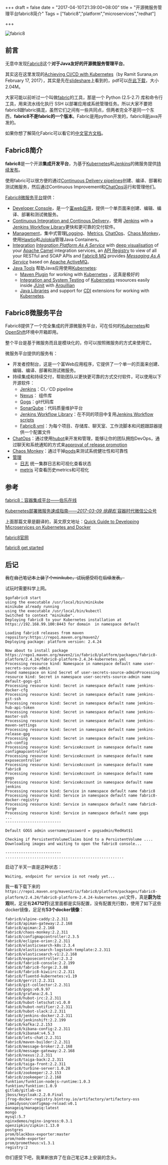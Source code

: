 +++
draft = false
date = "2017-04-10T21:39:00+08:00"
title = "开源微服务管理平台fabric8简介"
Tags = ["fabric8","platform","microservices","redhat"]

+++

![fabric8](https://fabric8.io/images/fabric8_logo.svg)

## 前言

无意中发现[Fabric8](https://github.com/fabric8io/fabric8)这个**对于Java友好的开源微服务管理平台**。

其实这在这里发现的[Achieving CI/CD with Kubernetes](http://blog.sonatype.com/achieving-ci/cd-with-kubernetes)（by Ramit Surana,on February 17, 2017），其实是先在[slideshare](https://www.slideshare.net/ramitsurana/achieving-cicd-with-kubernetes)上看到的，pdf可以[在此下载](http://olz1di9xf.bkt.clouddn.com/achiveving-ci-cd-with-kubernetes-ramit-surana.pdf)，大小2.04M。

大家可能以前听过一个叫做[fabric](https://github.com/fabric/fabric/)的工具，那是一个 Python (2.5-2.7) 库和命令行工具，用来流水线化执行 SSH 以部署应用或系统管理任务。所以大家不要把fabric8跟fabric搞混，虽然它们之间有一些共同点，但两者完全不是同一个东西，**fabric8不是fabric的一个版本**。Fabric是用python开发的，fabric8是java开发的。

如果你想了解简化Fabric可以看它的[中文官方文档](http://fabric-docs-cn.readthedocs.io/zh_CN/latest/tutorial.html)。

## Fabric8简介

**fabric8**是一个开源**集成开发平台**，为基于[Kubernetes](http://kubernetes.io/)和[Jenkins](https://jenkins.io/)的微服务提供[持续发布](http://fabric8.io/guide/cdelivery.html)。

使用fabric可以很方便的通过[Continuous Delivery pipelines](http://fabric8.io/guide/cdelivery.html)创建、编译、部署和测试微服务，然后通过Continuous Improvement和[ChatOps](http://fabric8.io/guide/chat.html)运行和管理他们。

[Fabric8微服务平台](http://fabric8.io/guide/fabric8DevOps.html)提供：

- [Developer Console](http://fabric8.io/guide/console.html)，是一个[富web应用](http://www.infoq.com/cn/news/2014/11/seven-principles-rich-web-app)，提供一个单页面来创建、编辑、编译、部署和测试微服务。
- [Continuous Integration and Continous Delivery](http://fabric8.io/guide/cdelivery.html)，使用 [Jenkins](https://jenkins.io/) with a [Jenkins Workflow Library](http://fabric8.io/guide/jenkinsWorkflowLibrary.html)更快和更可靠的交付软件。
- [Management](http://fabric8.io/guide/management.html)，集中式管理[Logging](http://fabric8.io/guide/logging.html)、[Metrics](http://fabric8.io/guide/metrics.html), [ChatOps](http://fabric8.io/guide/chat.html)、[Chaos Monkey](http://fabric8.io/guide/chaosMonkey.html)，使用[Hawtio](http://hawt.io/)和[Jolokia](http://jolokia.org/)管理Java Containers。
- [Integration](http://fabric8.io/guide/ipaas.html) <u>*Integration Platform As A Service*</u> with [deep visualisation](http://fabric8.io/guide/console.html) of your [Apache Camel](http://camel.apache.org/) integration services, an [API Registry](http://fabric8.io/guide/apiRegistry.html) to view of all your RESTful and SOAP APIs and [Fabric8 MQ](http://fabric8.io/guide/fabric8MQ.html) provides <u>*Messaging As A Service*</u> based on [Apache ActiveMQ](http://activemq.apache.org/)。
- [Java Tools](http://fabric8.io/guide/tools.html) 帮助Java应用使用[Kubernetes](http://kubernetes.io/):
  - [Maven Plugin](http://fabric8.io/guide/mavenPlugin.html) for working with [Kubernetes](http://kubernetes.io/) ，这真是极好的
  - [Integration and System Testing](http://fabric8.io/guide/testing.html) of [Kubernetes](http://kubernetes.io/) resources easily inside [JUnit](http://junit.org/) with [Arquillian](http://arquillian.org/)
  - [Java Libraries](http://fabric8.io/guide/javaLibraries.html) and support for [CDI](http://fabric8.io/guide/cdi.html) extensions for working with [Kubernetes](http://kubernetes.io/).

## Fabric8微服务平台

Fabric8提供了一个完全集成的开源微服务平台，可在任何的[Kubernetes](http://kubernetes.io/)和[OpenShift](http://www.openshift.org/)环境中开箱即用。

整个平台是基于微服务而且是模块化的，你可以按照微服务的方式来使用它。

微服务平台提供的服务有：

- 开发者控制台，这是一个富Web应用程序，它提供了一个单一的页面来创建、编辑、编译、部署和测试微服务。
- 持续集成和持续交付，帮助团队以更快更可靠的方式交付软件，可以使用以下开源软件：
  - [Jenkins](https://jenkins.io/)：CI／CD pipeline
  - [Nexus](http://www.sonatype.org/nexus/)： 组件库
  - [Gogs](http://gogs.io/)：git代码库
  - [SonarQube](http://www.sonarqube.org/)：代码质量维护平台
  - [Jenkins Workflow Library](http://fabric8.io/guide/jenkinsWorkflowLibrary.html)：在不同的项目中复用[Jenkins Workflow scripts](https://github.com/fabric8io/jenkins-workflow-library)
  - [Fabric8.yml](http://fabric8.io/guide/fabric8YmlFile.html)：为每个项目、存储库、聊天室、工作流脚本和问题跟踪器提供一个配置文件
- [ChatOps](http://fabric8.io/guide/chat.html)：通过使用[hubot](https://hubot.github.com/)来开发和管理，能够让你的团队拥抱DevOps，通过聊天和系统通知的方式来[approval of release promotion](https://github.com/fabric8io/fabric8-jenkins-workflow-steps#hubotapprove)
- [Chaos Monkey](http://fabric8.io/guide/chaosMonkey.html)：通过干掉[pods](http://fabric8.io/guide/pods.html)来测试系统健壮性和可靠性
- [管理](http://fabric8.io/guide/management.html)
  - [日志](http://fabric8.io/guide/logging.html) 统一集群日志和可视化查看状态
  - [metris](http://fabric8.io/guide/metrics.html) 可查看历史metrics和可视化

## 参考

[fabric8：容器集成平台——伯乐在线](http://hao.jobbole.com/fabric8/)

[Kubernetes部署微服务速成指南——*2017-03-09* *徐薛彪* 容器时代微信公众号](http://mp.weixin.qq.com/s?__biz=MzI0NjI4MDg5MQ==&mid=2715290731&idx=1&sn=f1fcacb9aa4f1f3037918f03c29c0465&chksm=cd6d0bbffa1a82a978ccc0405afa295bd9265bd9f89f2217c80f48e1c497b25d1f24090108af&mpshare=1&scene=1&srcid=0410RTk3PKkxlFlLbCVlOKMK#rd)

上面那篇文章是翻译的，英文原文地址：[Quick Guide to Developing Microservices on Kubernetes and Docker](http://www.eclipse.org/community/eclipse_newsletter/2017/january/article2.php)

[fabric8官网](https://fabric8.io/)

[fabric8 get started](http://fabric8.io/guide/getStarted/gofabric8.html)

## 后记

~~我在自己笔记本上装了个minikube，试玩感受将在后续发表。~~

试玩时需要科学上网。

```
$gofabric8 start
using the executable /usr/local/bin/minikube
minikube already running
using the executable /usr/local/bin/kubectl
Switched to context "minikube".
Deploying fabric8 to your Kubernetes installation at https://192.168.99.100:8443 for domain  in namespace default

Loading fabric8 releases from maven repository:https://repo1.maven.org/maven2/
Deploying package: platform version: 2.4.24

Now about to install package https://repo1.maven.org/maven2/io/fabric8/platform/packages/fabric8-platform/2.4.24/fabric8-platform-2.4.24-kubernetes.yml
Processing resource kind: Namespace in namespace default name user-secrets-source-admin
Found namespace on kind Secret of user-secrets-source-adminProcessing resource kind: Secret in namespace user-secrets-source-admin name default-gogs-git
Processing resource kind: Secret in namespace default name jenkins-docker-cfg
Processing resource kind: Secret in namespace default name jenkins-git-ssh
Processing resource kind: Secret in namespace default name jenkins-hub-api-token
Processing resource kind: Secret in namespace default name jenkins-master-ssh
Processing resource kind: Secret in namespace default name jenkins-maven-settings
Processing resource kind: Secret in namespace default name jenkins-release-gpg
Processing resource kind: Secret in namespace default name jenkins-ssh-config
Processing resource kind: ServiceAccount in namespace default name configmapcontroller
Processing resource kind: ServiceAccount in namespace default name exposecontroller
Processing resource kind: ServiceAccount in namespace default name fabric8
Processing resource kind: ServiceAccount in namespace default name gogs
Processing resource kind: ServiceAccount in namespace default name jenkins
Processing resource kind: Service in namespace default name fabric8
Processing resource kind: Service in namespace default name fabric8-docker-registry
Processing resource kind: Service in namespace default name fabric8-forge
Processing resource kind: Service in namespace default name gogs
...
-------------------------

Default GOGS admin username/password = gogsadmin/RedHat$1

Checking if PersistentVolumeClaims bind to a PersistentVolume ....
Downloading images and waiting to open the fabric8 console...

-------------------------
.....................................................
```

启动了半天一直是这种状态：

```
Waiting, endpoint for service is not ready yet...
```

我一看下载下来的`https://repo1.maven.org/maven2/io/fabric8/platform/packages/fabric8-platform/2.4.24/fabric8-platform-2.4.24-kubernetes.yml`文件，真是**蔚为壮观**啊，足足有**24712行**(这里面都是实际配置，没有配置充行数)，使用了如下这些docker镜像，足足有**53个docker镜像**：

```
fabric8/alpine-caddy:2.2.311
fabric8/apiman-gateway:2.2.168
fabric8/apiman:2.2.168
fabric8/chaos-monkey:2.2.311
fabric8/configmapcontroller:2.3.5
fabric8/eclipse-orion:2.2.311
fabric8/elasticsearch-k8s:2.3.4
fabric8/elasticsearch-logstash-template:2.2.311
fabric8/elasticsearch-v1:2.2.168
fabric8/exposecontroller:2.3.2
fabric8/fabric8-console:2.2.199
fabric8/fabric8-forge:2.3.88
fabric8/fabric8-kiwiirc:2.2.311
fabric8/fluentd-kubernetes:v1.19
fabric8/gerrit:2.2.311
fabric8/git-collector:2.2.311
fabric8/gogs:v0.9.97
fabric8/grafana:2.6.1
fabric8/hubot-irc:2.2.311
fabric8/hubot-letschat:v1.0.0
fabric8/hubot-notifier:2.2.311
fabric8/hubot-slack:2.2.311
fabric8/jenkins-docker:2.2.311
fabric8/jenkinshift:2.2.199
fabric8/kafka:2.2.153
fabric8/kibana-config:2.2.311
fabric8/kibana4:v4.5.3
fabric8/lets-chat:2.2.311
fabric8/maven-builder:2.2.311
fabric8/message-broker:2.2.168
fabric8/message-gateway:2.2.168
fabric8/nexus:2.2.311
fabric8/taiga-back:2.2.311
fabric8/taiga-front:2.2.311
fabric8/turbine-server:1.0.28
fabric8/zookeeper:2.2.153
fabric8/zookeeper:2.2.168
funktion/funktion-nodejs-runtime:1.0.3
funktion/funktion:1.0.9
gitlab/gitlab-ce
jboss/keycloak:2.2.0.Final
jfrog-docker-registry.bintray.io/artifactory/artifactory-oss
jimmidyson/configmap-reload:v0.1
manageiq/manageiq:latest
mongo
mysql:5.7
nginxdemos/nginx-ingress:0.3.1
openzipkin/zipkin:1.13.0
postgres
prom/blackbox-exporter:master
prom/node-exporter
prom/prometheus:v1.3.1
registry:2
```

你们感受下吧，我果断放弃了在自己笔记本上安装的念头。
